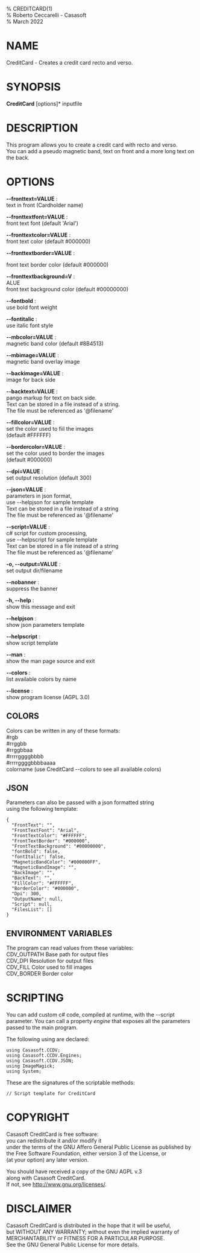 % CREDITCARD(1)  
% Roberto Ceccarelli - Casasoft  
% March 2022

# NAME
CreditCard - Creates a credit card recto and verso.

# SYNOPSIS
**CreditCard** \[options\]\* inputfile

# DESCRIPTION
This program allows you to create a credit card with recto and verso.     
You can add a pseudo magnetic band, text on front and a more long text on the back.

# OPTIONS
**--fronttext=VALUE** :  
text in front \(Cardholder name\)  


**--fronttextfont=VALUE** :  
front text font \(default 'Arial'\)  


**--fronttextcolor=VALUE** :  
front text color \(default \#000000\)  


**--fronttextborder=VALUE** :  
  
front text border color \(default \#000000\)  


**--fronttextbackground=V** :  
ALUE  
front text background color \(default \#00000000\)  


**--fontbold** :  
use bold font weight  


**--fontitalic** :  
use italic font style  


**--mbcolor=VALUE** :  
magnetic band color \(default \#8B4513\)  


**--mbimage=VALUE** :  
magnetic band overlay image  


**--backimage=VALUE** :  
image for back side  


**--backtext=VALUE** :  
pango markup for text on back side.  
Text can be stored in a file instead of a string.  
The file must be referenced as '@filename'  


**--fillcolor=VALUE** :  
set the color used to fiil the images  
\(default \#FFFFFF\)  


**--bordercolor=VALUE** :  
set the color used to border the images  
\(default \#000000\)  


**--dpi=VALUE** :  
set output resolution \(default 300\)  


**--json=VALUE** :  
parameters in json format,  
use --helpjson for sample template  
Text can be stored in a file instead of a string  
The file must be referenced as '@filename'  


**--script=VALUE** :  
c\# script for custom processing,  
use --helpscript for sample template  
Text can be stored in a file instead of a string  
The file must be referenced as '@filename'  


**-o, --output=VALUE** :  
set output dir/filename  


**--nobanner** :  
suppress the banner  


**-h, --help** :  
show this message and exit  


**--helpjson** :  
show json parameters template  


**--helpscript** :  
show script template  


**--man** :  
show the man page source and exit  


**--colors** :  
list available colors by name  


**--license** :  
show program license \(AGPL 3.0\)  


## COLORS
Colors can be written in any of these formats:  
  \#rgb  
  \#rrggbb  
  \#rrggbbaa  
  \#rrrrggggbbbb  
  \#rrrrggggbbbbaaaa  
  colorname    \(use CreditCard --colors  to see all available colors\)

## JSON
Parameters can also be passed with a json formatted string  
using the following template:  

~~~
{
  "FrontText": "",
  "FrontTextFont": "Arial",
  "FrontTextColor": "#FFFFFF",
  "FrontTextBorder": "#000000",
  "FrontTextBackground": "#00000000",
  "fontBold": false,
  "fontItalic": false,
  "MagneticBandColor": "#000000FF",
  "MagneticBandImage": "",
  "BackImage": "",
  "BackText": "",
  "FillColor": "#FFFFFF",
  "BorderColor": "#000000",
  "Dpi": 300,
  "OutputName": null,
  "Script": null,
  "FilesList": []
}
~~~

## ENVIRONMENT VARIABLES
The program can read values from these variables:  
  CDV\_OUTPATH  Base path for output files  
  CDV\_DPI      Resolution for output files  
  CDV\_FILL     Color used to fill images  
  CDV\_BORDER   Border color

# SCRIPTING
You can add custom c# code, compiled at runtime, with the --script parameter.
You can call a property *engine* that exposes all the parameters passed
to the main program.

The following using are declared:  
~~~
using Casasoft.CCDV;
using Casasoft.CCDV.Engines;
using Casasoft.CCDV.JSON;
using ImageMagick;
using System;
~~~

These are the signatures of the scriptable methods:

~~~
// Script template for CreditCard

~~~

# COPYRIGHT
Casasoft CreditCard is free software:  
you can redistribute it and/or modify it  
under the terms of the GNU Affero General Public License as published by  
the Free Software Foundation, either version 3 of the License, or  
\(at your option\) any later version.  

You should have received a copy of the GNU AGPL v.3  
along with Casasoft CreditCard.  
If not, see <http://www.gnu.org/licenses/>.  

# DISCLAIMER
Casasoft CreditCard is distributed in the hope that it will be useful,  
but WITHOUT ANY WARRANTY; without even the implied warranty of  
MERCHANTABILITY or FITNESS FOR A PARTICULAR PURPOSE.   
See the GNU General Public License for more details.
